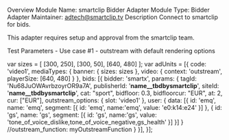 Overview
Module Name: smartclip Bidder Adapter
Module Type: Bidder Adapter
Maintainer: adtech@smartclip.tv
Description
Connect to smartclip for bids.

This adapter requires setup and approval from the smartclip team.

Test Parameters - Use case #1 - outstream with default rendering options

 var sizes = [
        [300, 250],
        [300, 50],
        [640, 480]
    ];
    var adUnits = [{
        code: 'video1',
        mediaTypes: {
            banner: {
                sizes: sizes
            },
            video: {
                context: 'outstream',
                playerSize: [640, 480]
            }
        },
        bids: [{
                bidder: 'smartx',
                params: {
                    tagId: 'Nu68JuOWAvrbzoyrOR9a7A',
                    publisherId: '__name__tbdbysmartclip__',
                    siteId: '__name__tbdbysmartclip__',
                    cat: "sport",
                    bidfloor: 0.3,
                    bidfloorcur: "EUR",
                    at: 2,
                    cur: ["EUR"],
                    outstream_options: {
                        slot: 'video1'
                    },
                    user: {
                        data: [{
                            id: 'emq',
                            name: 'emq',
                            segment: [{
                                id: 'emq',
                                name:'emq',
                                value: 'e0:k14:e24'
                            }]
                            },
                            {
                            id: 'gs',
                            name: 'gs',
                            segment: [{
                                id: 'gs',
                                name:'gs',
                                value: 'tone_of_voice_dislike,tone_of_voice_negative,gs_health'
                            }]
                    }]
                }
                    //outstream_function: myOutstreamFunction
                }
            }],
    }];
